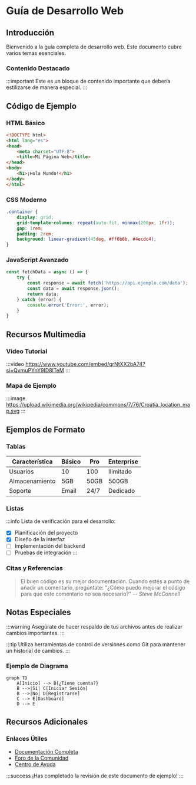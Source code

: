 # Guía de Desarrollo Web

## Introducción
Bienvenido a la guía completa de desarrollo web. Este documento cubre varios temas esenciales.

### Contenido Destacado
:::important
Este es un bloque de contenido importante que debería estilizarse de manera especial.
:::

## Código de Ejemplo

### HTML Básico
```html
<!DOCTYPE html>
<html lang="es">
<head>
    <meta charset="UTF-8">
    <title>Mi Página Web</title>
</head>
<body>
    <h1>¡Hola Mundo!</h1>
</body>
</html>
```

### CSS Moderno
```css
.container {
    display: grid;
    grid-template-columns: repeat(auto-fit, minmax(200px, 1fr));
    gap: 1rem;
    padding: 2rem;
    background: linear-gradient(45deg, #ff6b6b, #4ecdc4);
}
```

### JavaScript Avanzado
```javascript
const fetchData = async () => {
    try {
        const response = await fetch('https://api.ejemplo.com/data');
        const data = await response.json();
        return data;
    } catch (error) {
        console.error('Error:', error);
    }
}
```

## Recursos Multimedia

### Video Tutorial
:::video
https://www.youtube.com/embed/qrNtXX2bA74?si=QvmuPYnY9ID8lTeM
:::

### Mapa de Ejemplo
:::image
https://upload.wikimedia.org/wikipedia/commons/7/76/Croatia_location_map.svg
:::

## Ejemplos de Formato

### Tablas
| Característica | Básico | Pro | Enterprise |
|----------------|--------|-----|------------|
| Usuarios       | 10     | 100 | Ilimitado  |
| Almacenamiento | 5GB    | 50GB| 500GB      |
| Soporte        | Email  | 24/7 | Dedicado   |

### Listas
:::info
Lista de verificación para el desarrollo:
- [x] Planificación del proyecto
- [x] Diseño de la interfaz
- [ ] Implementación del backend
- [ ] Pruebas de integración
:::

### Citas y Referencias
> El buen código es su mejor documentación. Cuando estés a punto de añadir un comentario, pregúntate: "¿Cómo puedo mejorar el código para que este comentario no sea necesario?"
> -- *Steve McConnell*

## Notas Especiales

:::warning
Asegúrate de hacer respaldo de tus archivos antes de realizar cambios importantes.
:::

:::tip
Utiliza herramientas de control de versiones como Git para mantener un historial de cambios.
:::

### Ejemplo de Diagrama
```mermaid
graph TD
    A[Inicio] --> B{¿Tiene cuenta?}
    B -->|Sí| C[Iniciar Sesión]
    B -->|No| D[Registrarse]
    C --> E[Dashboard]
    D --> E
```

## Recursos Adicionales

### Enlaces Útiles
- [Documentación Completa](#)
- [Foro de la Comunidad](#)
- [Centro de Ayuda](#)

:::success
¡Has completado la revisión de este documento de ejemplo!
:::
